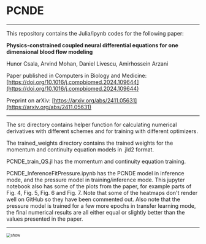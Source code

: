 # PCNDE

---

This repository contains the Julia/ipynb codes for the following paper:

**Physics-constrained coupled neural differential equations for one dimensional blood flow modeling**

Hunor Csala, Arvind Mohan, Daniel Livescu, Amirhossein Arzani

Paper published in Computers in Biology and Medicine: [https://doi.org/10.1016/j.compbiomed.2024.109644](https://doi.org/10.1016/j.compbiomed.2024.109644)

Preprint on arXiv: [https://arxiv.org/abs/2411.05631](https://arxiv.org/abs/2411.05631)

---


The src directory contains helper function for calculating numerical derivatives with different schemes and for training with different optimizers.

The trained_weights directory contains the trained weights for the momentum and continuity equation models in .jld2 format.

PCNDE_train_QS.jl has the momentum and continuity equation training.

PCNDE_InferenceFitPressure.ipynb has the PCNDE model in inference mode, and the pressure model in training/inference mode. This jupyter notebook also has some of the plots from the paper, for example parts of Fig. 4, Fig. 5, Fig. 6 and Fig. 7. Note that some of the heatmaps don't render well on GitHub so they have been commented out. Also note that the pressure model is trained for a few more epochs in transfer learning mode, the final numerical results are all either equal or slightly better than the values presented in the paper.


___
 <img src="./TrainTest_figure.jpg/4DFlowMRI.png" alt="show" style="zoom:70%;" /> 
